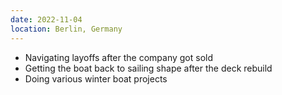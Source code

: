 ```yaml
---
date: 2022-11-04
location: Berlin, Germany
---
```

* Navigating layoffs after the company got sold
* Getting the boat back to sailing shape after the deck rebuild
* Doing various winter boat projects
